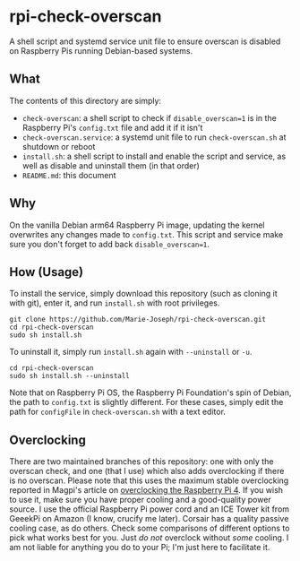 # rpi-check-overscan
A shell script and systemd service unit file to ensure overscan is disabled
on Raspberry Pis running Debian-based systems.

## What
The contents of this directory are simply:
* `check-overscan`: a shell script to check if `disable_overscan=1` is in the Raspberry Pi's
`config.txt` file and add it if it isn't
* `check-overscan.service`: a systemd unit file to run `check-overscan.sh` at shutdown or reboot
* `install.sh`: a shell script to install and enable the script and service, as well as disable
and uninstall them (in that order)
* `README.md`: this document

## Why
On the vanilla Debian arm64 Raspberry Pi image, updating the kernel overwrites any changes
made to `config.txt`. This script and service make sure you don't forget to add back
`disable_overscan=1`.

## How (Usage)
To install the service, simply download this repository (such as cloning it with git), enter it,
and run `install.sh` with root privileges.
```
git clone https://github.com/Marie-Joseph/rpi-check-overscan.git
cd rpi-check-overscan
sudo sh install.sh
```
To uninstall it, simply run `install.sh` again with `--uninstall` or `-u`.
```
cd rpi-check-overscan
sudo sh install.sh --uninstall
```

Note that on Raspberry Pi OS, the Raspberry Pi Foundation's spin of Debian, the
path to `config.txt` is slightly different. For these cases, simply edit the
path for `configFile` in `check-overscan.sh` with a text editor.

## Overclocking
There are two maintained branches of this repository: one with only the overscan
check, and one (that I use) which also adds overclocking if there is no overscan.
Please note that this uses the maximum stable overclocking reported in Magpi's
article on [overclocking the Raspberry Pi 4](https://magpi.rapsberrypi.org/articles/how-to-overclock-raspberry-pi-4).
If you wish to use it, make sure you have proper cooling and a good-quality
power source. I use the official Raspberry Pi power cord and an ICE Tower
kit from GeeekPi on Amazon (I know, crucify me later). Corsair has a quality
passive cooling case, as do others. Check some comparisons of different options
to pick what works best for you. Just *do not* overclock without *some* cooling.
I am not liable for anything you do to your Pi; I'm just here to facilitate it.
